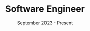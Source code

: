 ---
title: Software Engineer
company: Irembo Ltd
link: [["Irembo", "https://irembo.com"]]
date: September 2023 - Present
order: 1

description:
  - Maintained the service onboarding Proof of concept, by adding new components and improving the existing components to improve the developer experience.
  - Bug fixing and performance improvements

---